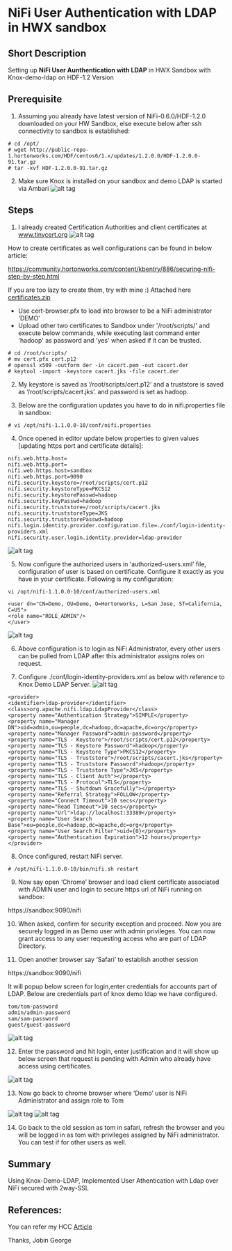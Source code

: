 # NiFi  User Authentication with LDAP in HWX sandbox

## Short Description

Setting up **NiFi User Aunthentication with LDAP** in HWX Sandbox with Knox-demo-ldap on HDF-1.2 Version

## Prerequisite

1) Assuming you already have latest version of NiFi-0.6.0/HDF-1.2.0 downloaded on your HW Sandbox, else execute below after ssh connectivity to sandbox is established:

```
# cd /opt/
# wget http://public-repo-1.hortonworks.com/HDF/centos6/1.x/updates/1.2.0.0/HDF-1.2.0.0-91.tar.gz
# tar -xvf HDF-1.2.0.0-91.tar.gz
```
2) Make sure Knox is installed on your sandbox and demo LDAP is started via Ambari
![alt tag](https://github.com/jobinthompu/NiFi-User-Authentication-with-LDAP-/blob/master/Resources/images/1.Ambari-knox.jpg)

## Steps
1) I already created Certification Authorities and client certificates at www.tinycert.org
![alt tag](https://github.com/jobinthompu/NiFi-User-Authentication-with-LDAP-/blob/master/Resources/images/2.TinyCert.jpg)

How to create certificates as well configurations can be found in below article:

https://community.hortonworks.com/content/kbentry/886/securing-nifi-step-by-step.html

If you are too lazy to create them, try with mine :) Attached here [certificates.zip](https://github.com/jobinthompu/NiFi-User-Authentication-with-LDAP-/blob/master/Resources/cert/certificates.zip) 

- Use cert-browser.pfx to load into browser to be a NiFi administrator 'DEMO'
- Upload other two certificates to Sandbox under '/root/scripts/' and execute below commands, while executing last command enter 'hadoop' as password and 'yes' when asked if it can be trusted.

```
# cd /root/scripts/
# mv cert.pfx cert.p12
# openssl x509 -outform der -in cacert.pem -out cacert.der
# keytool -import -keystore cacert.jks -file cacert.der
```
2) My keystore is saved as ‘/root/scripts/cert.p12’ and a truststore is saved as ‘/root/scripts/cacert.jks’. and password is set as hadoop.

3) Below are the configuration updates you have to do in nifi.properties file in sandbox:

```
# vi /opt/nifi-1.1.0.0-10/conf/nifi.properties
```
4) Once opened in editor update below properties to given values [updating https port and certificate details]:

```
nifi.web.http.host=
nifi.web.http.port=
nifi.web.https.host=sandbox
nifi.web.https.port=9090
nifi.security.keystore=/root/scripts/cert.p12
nifi.security.keystoreType=PKCS12
nifi.security.keystorePasswd=hadoop
nifi.security.keyPasswd=hadoop
nifi.security.truststore=/root/scripts/cacert.jks
nifi.security.truststoreType=JKS
nifi.security.truststorePasswd=hadoop
nifi.login.identity.provider.configuration.file=./conf/login-identity-providers.xml
nifi.security.user.login.identity.provider=ldap-provider
```
![alt tag](https://github.com/jobinthompu/NiFi-User-Authentication-with-LDAP-/blob/master/Resources/images/3.Nifi-properties.jpg)

5) Now configure the authorized users in ‘authorized-users.xml’ file, configuration of user is based on certificate. Configure it exactly as you have in your certificate. Following is my configuration:

```
vi /opt/nifi-1.1.0.0-10/conf/authorized-users.xml
```
```
<user dn="CN=Demo, OU=Demo, O=Hortonworks, L=San Jose, ST=California, C=US"> 
<role name="ROLE_ADMIN"/>
</user>
```
![alt tag](https://github.com/jobinthompu/NiFi-User-Authentication-with-LDAP-/blob/master/Resources/images/4.authorized-users.jpg)

6) Above configuration is to login as NiFi Administrator, every other users can be pulled from LDAP after this administrator assigns roles on request.

7) Configure ./conf/login-identity-providers.xml as below with reference to Knox Demo LDAP Server.
![alt tag](https://github.com/jobinthompu/NiFi-User-Authentication-with-LDAP-/blob/master/Resources/images/5.login-identity-providers.jpg)

```
<provider> 
<identifier>ldap-provider</identifier> 
<class>org.apache.nifi.ldap.LdapProvider</class>  
<property name="Authentication Strategy">SIMPLE</property>  
<property name="Manager DN">uid=admin,ou=people,dc=hadoop,dc=apache,dc=org</property>  
<property name="Manager Password">admin-password</property>  
<property name="TLS - Keystore">/root/scripts/cert.p12</property>  
<property name="TLS - Keystore Password">hadoop</property>  
<property name="TLS - Keystore Type">PKCS12</property>  
<property name="TLS - Truststore">/root/scripts/cacert.jks</property>  
<property name="TLS - Truststore Password">hadoop</property>  
<property name="TLS - Truststore Type">JKS</property>  
<property name="TLS - Client Auth"></property>  
<property name="TLS - Protocol">TLS</property>  
<property name="TLS - Shutdown Gracefully"></property>  
<property name="Referral Strategy">FOLLOW</property>  
<property name="Connect Timeout">10 secs</property>  
<property name="Read Timeout">10 secs</property>  
<property name="Url">ldap://localhost:33389</property>  
<property name="User Search Base">ou=people,dc=hadoop,dc=apache,dc=org</property>  
<property name="User Search Filter">uid={0}</property>  
<property name="Authentication Expiration">12 hours</property>  
</provider> 
```

8) Once configured, restart NiFi server.
```
# /opt/nifi-1.1.0.0-10/bin/nifi.sh restart
```
9) Now say open ‘Chrome’ browser and load client certificate associated with ADMIN user and login to secure https url of NiFi running on sandbox:

https://sandbox:9090/nifi

10) When asked, confirm for security exception and proceed. Now you are securely logged in as Demo user with admin privileges. You can now grant access to any user requesting access who are part of LDAP Directory.

11) Open another browser say ‘Safari’ to establish another session

https://sandbox:9090/nifi

It will popup below screen for login,enter credentials for accounts part of LDAP. Below are credentials part of knox demo ldap we have configured.
```
tom/tom-password
admin/admin-password
sam/sam-password
guest/guest-password
```

![alt tag](https://github.com/jobinthompu/NiFi-User-Authentication-with-LDAP-/blob/master/Resources/images/6.Login_page.jpg)

12) Enter the password and hit login, enter justification and it will show up below screen that request is pending with Admin who already have access using certificates.

![alt tag](https://github.com/jobinthompu/NiFi-User-Authentication-with-LDAP-/blob/master/Resources/images/7.Login_page2.jpg)

13) Now go back to chrome browser where ‘Demo’ user is NiFi Administrator and assign role to Tom

![alt tag](https://github.com/jobinthompu/NiFi-User-Authentication-with-LDAP-/blob/master/Resources/images/8.flow_users.jpg)
![alt tag](https://github.com/jobinthompu/NiFi-User-Authentication-with-LDAP-/blob/master/Resources/images/9.User-roles.jpg)


14. Go back to the old session as tom in safari, refresh the browser and you will be logged in as tom with privileges assigned by NiFi administrator. You can test if for other users as well.

## Summary
Using Knox-Demo-LDAP, Implemented User Athentication with Ldap over NiFi secured with 2way-SSL

## References:

You can refer my HCC [Article](https://community.hortonworks.com/articles/7341/nifi-user-authentication-with-ldap.html) 

Thanks,
Jobin George
